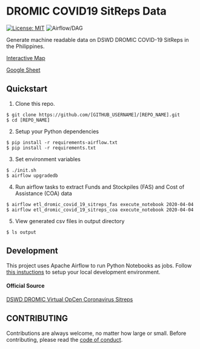 # DROMIC COVID19 SitReps Data

[![License: MIT](https://img.shields.io/badge/License-MIT-blue.svg)](https://raw.githubusercontent.com/altcoder/dromic-covid19-sitreps/master/LICENSE)
![Airflow/DAG](https://github.com/altcoder/dromic-covid19-sitreps/workflows/Airflow/DAG/badge.svg)

Generate machine readable data on DSWD DROMIC COVID-19 SitReps in the Philippines.

[Interactive Map](https://public.tableau.com/profile/james.faeldon#!/vizhome/PhilippinesCOVID19CostofAssistance/DROMICCOVID19CostofAssistance)

[Google Sheet](https://docs.google.com/spreadsheets/d/1eS44h4aIvjXspFFnTd3rEepKaL0nQNcMX_Z8Jnfclp4/edit?usp=sharing)

## Quickstart

1. Clone this repo.

```
$ git clone https://github.com/[GITHUB_USERNAME]/[REPO_NAME].git
$ cd [REPO_NAME]
```

2. Setup your Python dependencies

``` 
$ pip install -r requirements-airflow.txt
$ pip install -r requirements.txt
```

3. Set environment variables

```
$ ./init.sh
$ airflow upgradedb
```

4. Run airflow tasks to extract Funds and Stockpiles (FAS) and Cost of Assistance (COA) data
```
$ airflow etl_dromic_covid_19_sitreps_fas execute_notebook 2020-04-04
$ airflow etl_dromic_covid_19_sitreps_coa execute_notebook 2020-04-04
```

5. View generated csv files in output directory 

```
$ ls output
```

## Development

This project uses Apache Airflow to run Python Notebooks as jobs. Follow [this instuctions](docs/SETUP.md) to setup your local development environment. 

#### Official Source 

[DSWD DROMIC Virtual OpCen Coronavirus Sitreps](https://dromic.dswd.gov.ph/coronavirus-disease-covid-19-31-dec-2019/)


## CONTRIBUTING

Contributions are always welcome, no matter how large or small. Before contributing,
please read the [code of conduct](.github/CODE_OF_CONDUCT.md).
